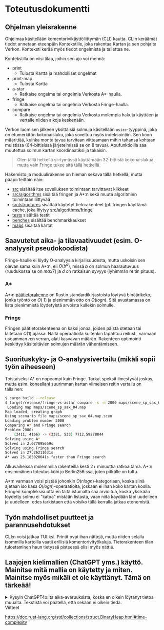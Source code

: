 # Toteutusdokumentti

## Ohjelman yleisrakenne
Ohjelmaa käsitellään komentorivikäyttöliittymän (CLI) kautta.
CLIn keräämät tiedot annetaan eteenpäin Kontekstille, joka rakentaa Kartan ja sen pohjalta Verkon.
Konteksti kerää myös tiedot ongelmista ja tallettaa ne.

Kontekstilla on viisi tilaa, joihin sen ajo voi mennä:
- print
  - Tulosta Kartta ja mahdolliset ongelmat
- print-map
  - Tulosta Kartta
- a-star
  - Ratkaise ongelma tai ongelmia Verkosta A*-haulla.
- fringe
  - Ratkaise ongelma tai ongelmia Verkosta Fringe-haulla.
- compare
  - Ratkaise ongelma tai ongelmia Verkosta molempia hakuja käyttäen ja vertaile niiden aikoja keskenään.

Verkon luomisen jälkeen yksittäisiä solmuja käsitellään `usize`-tyyppinä, joka on etumerkitön kokonaisluku, 
joka soveltuu myös indeksointiin.
Sen koon määrittää, kuinka monta tavua tarvitaan viittaamaan mihin tahansa kohtaan muistissa 
(64-bittisissä järjetelmissä se on 8 tavua).
Apufunktioilla saa muutettua solmun kartan koordinaatiksi ja takaisin.
> Olen tällä hetkellä siirtymässä käyttämään 32-bittistä kokonaislukua, mutta vain Fringe tukee sitä tällä hetkellä.

Hakemisto ja moduulirakenne on hieman sekava tällä hetkellä, mutta pääpiirteittäin näin:
- [src](src) sisältää itse sovelluksen toimintaan tarvittavat kilkkeet
- [src/algorithms](src/algorithms) sisältää fringen ja A*:n sekä muuta algoritmien toimintaan liittyvää
- [src/structures](src/structures) sisältää käytetyt tietorakenteet (pl. fringen käyttämä cache, joka löytyy [src/algorithms/fringe](src/algorithms/fringe) 
- [tests](tests) sisältää testit
- [benches](benches) sisältää benchmarkkaukset
- [maps](maps) sisältää kartat

## Saavutetut aika- ja tilavaativuudet (esim. O-analyysit pseudokoodista)
Fringe-haulle ei löydy O-analyysia kirjallisuudesta, mutta uskoisin sen olevan sama kuin A*:n, 
eli  $O(b^d)$, missä $b$ on solmun haarautuvuus (ruudukossa se on $max 7$)
ja $d$ on ratkaisun syvyys (lyhimmän reitin pituus).

### A*
A*:n [päätietorakenne](src/structures/frontier.rs) on Rustin standardikirjastoista löytyvä binäärikeko, 
jonka työntö on $O(~1)$ ja pienimmän otto on $O(log n)$.
Sitä avustamassa on lista pienimmistä löydetyistä arvoista kullekin solmulle.

### Fringe
Fringen päätietorakenteena on kaksi jonoa, joiden päistä otetaan tai laitetaan $O(1)$ ajassa.
Näitä operaatioita kuitenkin tapahtuu reilusti, varmaan useamman $n$:n verran, alati kasvavan määrän.
Rakenteen optimointi keskittyy käsiteltävien solmujen määrän vähentämiseen.

## Suorituskyky- ja O-analyysivertailu (mikäli sopii työn aiheeseen)
Toistaiseksi A* on nopeampi kuin Fringe.
Tarkat speksit ilmestyvät joskus, mutta esim. koneellani suurimman kartan viimeisen reitin vertailu on tällainen: 
```bash
$ cargo build --release
$ target/release/fringe-vs-astar compare -s -n 2000 maps/scene_sp_sax_04.map
 Loading map maps/scene_sp_sax_04.map
Map loaded, creating graph
Using scenario file maps/scene_sp_sax_04.map.scen
Loading problem number 2000
Comparing A* and Fringe search
Problem 2000:
	(3411, 4166) -> (3381, 533)	7712.59278044
Solving using A*
Solved in 2.077095669s
Solving using Fringe search
Solved in 27.26211631s
A* was 25.185020641s faster than Fringe search
```

Alkuvaiheissa molemmilla rakenteilla kesti 2+ minuuttia ratkoa tämä.
A*:n ensimmäinen toteutus köhi jo Berlin256:ssa, joten pitkälle on tultu.

A*:n varmaan voisi pistää johonkin $O(n log n)$-kategoriaan, koska siinä ajetaan iso kasa $O(log n)$-operaatioita,
joskaan ei ihan koko kartan koolla.
Fringen kompleksisuutta en tältä istumalta saa arvioitua, koska yksikään löydetty solmu ei "katoa" mistään listasta,
vaan niitä käydään läpi uudelleen ja uudelleen, edes tarkistaen että voisiko tällä kerralla jatkaa etenemistä.


## Työn mahdolliset puutteet ja parannusehdotukset
CLI:n voisi jatkaa TUI:ksi.
Printit ovat ihan nättejä, mutta niiden selailu isommilla kartoilla vaatii erillisiä komentorivityökaluja.
Tietorakenteen tilan tulostaminen haun tietyssä pisteessä olisi myös nättiä.


## Laajojen kielimallien (ChatGPT yms.) käyttö. Mainitse mitä mallia on käytetty ja miten. Mainitse myös mikäli et ole käyttänyt. Tämä on tärkeää!

<details>
<summary>
Kysyin ChatGPT4o:lta aika-avaruuksista, koska en oikein löytänyt tietoa muualta. 
Tekstistä voi päätellä, että sekään ei oikein tiedä.
</summary>
> what is the time complexity of Fringe Search?



Fringe Search is a best-first search algorithm designed to be memory-efficient while maintaining optimal performance. It is particularly useful for finding shortest paths in graphs. The time complexity of Fringe Search is determined by the number of nodes it expands, similar to other heuristic search algorithms like A*.

### Time Complexity of Fringe Search

1. **Worst-case Time Complexity**:
   - The worst-case time complexity of Fringe Search is \(O(b^d)\), where \(b\) is the branching factor (the average number of successors per state), and \(d\) is the depth of the shallowest goal node.
   - This complexity arises because, in the worst case, the algorithm may have to explore all nodes up to depth \(d\) to find the goal.

2. **Best-case Time Complexity**:
   - In the best case, the time complexity is much lower, potentially as low as \(O(d)\) if the goal is found early in the search process.

### Factors Influencing Time Complexity

- **Heuristic Quality**:
  - The efficiency of Fringe Search heavily depends on the quality of the heuristic used. A better heuristic (closer to the true cost) can significantly reduce the number of nodes expanded, thereby improving performance.
  - If the heuristic is perfect (equal to the true cost to reach the goal), the time complexity can be close to linear, \(O(d)\).

- **Branching Factor**:
  - The branching factor \(b\) greatly influences the number of nodes that need to be explored. A higher branching factor results in exponentially more nodes to consider.

- **Depth of the Goal Node**:
  - The depth \(d\) of the goal node in the search space determines how deep the algorithm needs to go. The deeper the goal, the more nodes need to be expanded.

### Comparison with A*

- **Similarities**:
  - Both Fringe Search and A* are heuristic search algorithms that aim to find the shortest path.
  - The worst-case time complexity of both algorithms is \(O(b^d)\).

- **Differences**:
  - Fringe Search is designed to be more memory-efficient than A*. A* maintains an open list of all nodes that need to be explored, which can grow very large. In contrast, Fringe Search uses an iterative approach with a limited memory footprint.

### Practical Considerations

- **Memory Efficiency**:
  - Fringe Search is particularly advantageous in scenarios where memory is a limiting factor. It requires less memory than A* by not keeping all nodes in memory simultaneously.

- **Iterative Approach**:
  - Fringe Search uses a series of depth-limited searches, refining the depth limit in each iteration. This iterative deepening helps manage memory usage more effectively compared to A*'s open list.

### Summary

- **Worst-case Time Complexity**: \(O(b^d)\)
- **Best-case Time Complexity**: Potentially \(O(d)\) with a perfect heuristic
- **Factors**: Heuristic quality, branching factor \(b\), and depth \(d\) of the goal node

Fringe Search offers a balance between time efficiency and memory usage, making it a practical choice for large search spaces where memory constraints are significant.
</details

## Viitteet
https://doc.rust-lang.org/std/collections/struct.BinaryHeap.html#time-complexity
